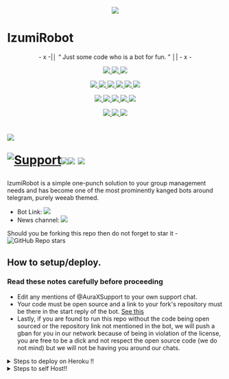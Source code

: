 <p align="center">
  <img src="https://telegra.ph/file/06129d917642f323f77a3.jpg">
</p>

# IzumiRobot 

<p align="center">
- x -|│  “	Just some code who is a bot for fun. ”  │| - x -
</p>

<p align="center">
<a href="https://app.codacy.com/gh/MickeyxD/IzumiRobot?utm_source=github.com&utm_medium=referral&utm_content=MickeyxD/IzumiRobot&utm_campaign=Badge_Grade_Settings" alt="Codacy Badge">
<img src="https://api.codacy.com/project/badge/Grade/6141417ceaf84545bab6bd671503df51" /> </a>
<a href="https://github.com/MickeyxD/IzumiRobot" alt="Libraries.io dependency status for GitHub repo"> <img src="https://img.shields.io/librariesio/github/MickeyxD/IzumiRobot" /> </a>
<a href="http://hits.dwyl.com/MickeyxD/IzumiRobot" alt="HitCount"> <img src="http://hits.dwyl.com/MickeyxD/IzumiRobot.svg" /> </a>
</p>
<p align="center">
<a href="https://github.com/MickeyxD/IzumiRobot" alt="GitHub closed issues"> <img src="https://img.shields.io/github/issues-closed-raw/MickeyxD/IzumiRobot?style=flat&logo=github&color=success" /> </a>
<a href="https://github.com/MickeyxD/IzumiRobot" alt="GitHub commit activity"> <img src="https://img.shields.io/github/commit-activity/m/MickeyxD/IzumiRobot" /> </a>
<a href="https://github.com/MickeyxD/IzumiRobot/graphs/contributors" alt="GitHub contributors"> <img src="https://img.shields.io/github/contributors/MickeyxD/IzumiRobot?style=flat&logo=github" /> </a>
<a href="https://github.com/MickeyxD/IzumiRobot/network/members" alt="GitHub forks"> <img src="https://img.shields.io/github/forks/MickeyxD/IzumiRobot?label=Forks&logo=github" /> </a>
<a href="https://github.com/MickeyxD/IzumiRobot" alt="GitHub closed pull requests"> <img src="https://img.shields.io/github/issues-pr-closed-raw/MickeyxD/IzumiRobot?color=success" /> </a>
<a href="https://github.com/MickeyxD/IzumiRobot" alt="GitHub issues"> <img src="https://img.shields.io/github/issues-raw/MickeyxD/IzumiRobot?style=flat&logo=github&color=yellow" /> </a>
</p>
<p align="center">
<a href="https://github.com/MickeyxD/IzumiRobot" alt="GitHub release (latest by date including pre-releases)"> <img src="https://img.shields.io/github/v/release/MickeyxD/IzumiRobot?include_prereleases?style=flat&logo=github" /> </a>
<a href="https://www.python.org/" alt="made-with-python"> <img src="https://img.shields.io/badge/Made%20with-Python-1f425f.svg?style=flat&logo=python&color=blue" /> </a>
<a href="https://github.com/MickeyxD/IzumiRobot" alt="Docker!"> <img src="https://aleen42.github.io/badges/src/docker.svg" /> </a>
<a href="https://github.com/MickeyxD/IzumiRobot" alt="GitHub repo size"> <img src="https://img.shields.io/github/repo-size/MickeyxD/IzumiRobot" /> </a>
<a href="https://github.com/MickeyxD/IzumiRobot/blob/master/LICENSE" alt="GPLv3 license"> <img src="https://img.shields.io/badge/License-GPLv3-blue.svg" /> </a>
</p>
<p align="center">
<a href="https://t.me/IzumiRobotUpdates" alt="Telegram!"> <img src="https://aleen42.github.io/badges/src/telegram.svg" /> </a>
<a href="https://github.com/MickeyxD/IzumiRobot/graphs/commit-activity" alt="Maintenance"> <img src="https://img.shields.io/badge/Maintained%3F-yes-green.svg" /> </a>
<a href="https://makeapullrequest.com" alt="PRs Welcome"> <img src="https://img.shields.io/badge/PRs-welcome-brightgreen.svg?style=flat-square" /> </a>
</p>


# <p align="left"><a href="https://github.com/MickeyxD/IzumiRobot"><img src="https://github-readme-stats.vercel.app/api/pin?username=MickeyxD&show_icons=true&theme=dark&hide_border=true&repo=IzumiRobot"></a></p><p align="centre"><a href="https://t.me/AuraXSupport"> <img src="https://img.shields.io/badge/telegram-Support_Group-blue?style=social&logo=telegram" alt="Support" /></a><a href="https://github.com/MickeyxD/IzumiRobot/stargazers"><img src="https://img.shields.io/github/stars/MickeyxD/IzumiRobot?style=social"></a><a href="https://github.com/MickeyxD/IzumiRobot/fork"><img src="https://img.shields.io/github/forks/MickeyxD/IzumiRobot?label=Fork&logoColor=blue&style=social"></a> <a href="https://github.com/MickeyxD/IzumiRobot"><img src="https://img.shields.io/github/last-commit/MickeyxD/IzumiRobot?style=flat-square"></a></p>



IzumiRobot is a simple one-punch solution to your group management needs and has become one of the most prominently kanged bots around telegram, purely weeab themed.

* Bot Link:  <a href="https://t.me/IzumiRobot" alt="IzumiRobot"> <img src="https://img.shields.io/badge/%F0%9F%A4%96%20-IzumiRobot-blue" /> </a>
* News channel: <a  href="https://t.me/IzumiRobotUpdates" alt="IzumiRobot Updates"> <img  src="https://img.shields.io/badge/%F0%9F%92%A1-IzumiRobot%20Updates-9cf" /> </a>

Should you be forking this repo then do not forget to star it - <img alt="GitHub Repo stars" src="https://img.shields.io/github/stars/MickeyxD/IzumiRobot?color=white&label=%F0%9F%8C%9F%20star">


## How to setup/deploy.

### Read these notes carefully before proceeding 
 - Edit any mentions of @AuraXSupport to your own support chat. 
 - Your code must be open source and a link to your fork's repository must be there in the start reply of the bot. [See this](https://github.com/MickeyxD/IzumiRobot)
 - Lastly, if you are found to run this repo without the code being open sourced or the repository link not mentioned in the bot, we will push a gban for you in our network because of being in violation of the license, you are free to be a dick and not respect the open source code (we do not mind) but we will not be having you around our chats.


<details>
  <summary>Steps to deploy on Heroku !! </summary>

```
Fill in all the details, Deploy!
Now go to https://dashboard.heroku.com/apps/(app-name)/resources ( Replace (app-name) with your app name )
REMEMBER: Turn on worker dyno (Don't worry It's free :D) & Webhook
Now send the bot /start, If it doesn't respond go to https://dashboard.heroku.com/apps/(app-name)/settings and remove webhook and port.
```

  [![Deploy](https://www.herokucdn.com/deploy/button.svg)](https://heroku.com/deploy?template=https://github.com/MickeyxD/IzumiRobot.git)

</details>  
<details>
  <summary>Steps to self Host!! </summary>

  ## Setting up the bot (Read this before trying to use!):
Please make sure to use python3.6, as I cannot guarantee everything will work as expected on older Python versions!
This is because markdown parsing is done by iterating through a dict, which is ordered by default in 3.6.

  ### Configuration

There are two possible ways of configuring your bot: a config.py file, or ENV variables.

The preferred version is to use a `config.py` file, as it makes it easier to see all your settings grouped together.
This file should be placed in your `IzumiRobot` folder, alongside the `__main__.py` file. 
This is where your bot token will be loaded from, as well as your database URI (if you're using a database), and most of 
your other settings.

It is recommended to import sample_config and extend the Config class, as this will ensure your config contains all 
defaults set in the sample_config, hence making it easier to upgrade.

An example `config.py` file could be:
```
from IzumiRobot.sample_config import Config

class Development(Config):
    OWNER_ID = 1100735944 # your telegram ID
    OWNER_USERNAME = "MickeyxD"  # your telegram username
    API_KEY = "your bot api key"  # your api key, as provided by the @botfather
    SQLALCHEMY_DATABASE_URI = 'postgresql://username:password@localhost:5432/database'  # sample db credentials
    JOIN_LOGGER = '-1234567890' # some group chat that your bot is a member of
    USE_JOIN_LOGGER = True
    DRAGONS = [18673980, 1100735944]  # List of id's for users which have sudo access to the bot.
    LOAD = []
    NO_LOAD = ['translation']
```

If you can't have a config.py file (EG on Heroku), it is also possible to use environment variables.
The following env variables are supported:
 - `ENV`: Setting this to ANYTHING will enable env variables

 - `TOKEN`: Your bot token, as a string.
 - `OWNER_ID`: An integer of consisting of your owner ID
 - `OWNER_USERNAME`: Your username

 - `DATABASE_URL`: Your database URL
 - `JOIN_LOGGER`: optional: a chat where your replied saved messages are stored, to stop people deleting their old 
 - `LOAD`: Space-separated list of modules you would like to load
 - `NO_LOAD`: Space-separated list of modules you would like NOT to load
 - `WEBHOOK`: Setting this to ANYTHING will enable webhooks when in env mode
 messages
 - `URL`: The URL your webhook should connect to (only needed for webhook mode)

 - `DRAGONS`: A space-separated list of user_ids which should be considered sudo users
 - `DEMONS`: A space-separated list of user_ids which should be considered support users (can gban/ungban,
 nothing else)
 - `WOLVES`: A space-separated list of user_ids which should be considered whitelisted - they can't be banned.
 - `DONATION_LINK`: Optional: link where you would like to receive donations.
 - `CERT_PATH`: Path to your webhook certificate
 - `PORT`: Port to use for your webhooks
 - `DEL_CMDS`: Whether to delete commands from users which don't have rights to use that command
 - `STRICT_GBAN`: Enforce gbans across new groups as well as old groups. When a gbanned user talks, he will be banned.
 - `WORKERS`: Number of threads to use. 8 is the recommended (and default) amount, but your experience may vary.
 __Note__ that going crazy with more threads wont necessarily speed up your bot, given the large amount of sql data 
 accesses, and the way python asynchronous calls work.
 - `BAN_STICKER`: Which sticker to use when banning people.
 - `ALLOW_EXCL`: Whether to allow using exclamation marks ! for commands as well as /.

  ### Python dependencies

Install the necessary Python dependencies by moving to the project directory and running:

`pip3 install -r requirements.txt`.

This will install all the necessary python packages.

  ### Database

If you wish to use a database-dependent module (eg: locks, notes, userinfo, users, filters, welcomes),
you'll need to have a database installed on your system. I use Postgres, so I recommend using it for optimal compatibility.

In the case of Postgres, this is how you would set up a database on a Debian/ubuntu system. Other distributions may vary.

- install postgresql:

`sudo apt-get update && sudo apt-get install postgresql`

- change to the Postgres user:

`sudo su - postgres`

- create a new database user (change YOUR_USER appropriately):

`createuser -P -s -e YOUR_USER`

This will be followed by you need to input your password.

- create a new database table:

`createdb -O YOUR_USER YOUR_DB_NAME`

Change YOUR_USER and YOUR_DB_NAME appropriately.

- finally:

`psql YOUR_DB_NAME -h YOUR_HOST YOUR_USER`

This will allow you to connect to your database via your terminal.
By default, YOUR_HOST should be 0.0.0.0:5432.

You should now be able to build your database URI. This will be:

`sqldbtype://username:pw@hostname:port/db_name`

Replace sqldbtype with whichever DB you're using (eg Postgres, MySQL, SQLite, etc)
repeat for your username, password, hostname (localhost?), port (5432?), and DB name.

  ## Modules
   ### Setting load order.

The module load order can be changed via the `LOAD` and `NO_LOAD` configuration settings.
These should both represent lists.

If `LOAD` is an empty list, all modules in `modules/` will be selected for loading by default.

If `NO_LOAD` is not present or is an empty list, all modules selected for loading will be loaded.

If a module is in both `LOAD` and `NO_LOAD`, the module will not be loaded - `NO_LOAD` takes priority.

   ### Creating your own modules.

Creating a module has been simplified as much as possible - but do not hesitate to suggest further simplification.

All that is needed is that your .py file is in the modules folder.

To add commands, make sure to import the dispatcher via

`from IzumiRobot import dispatcher`.

You can then add commands using the usual

`dispatcher.add_handler()`.

Assigning the `__help__` variable to a string describing this modules' available
commands will allow the bot to load it and add the documentation for
your module to the `/help` command. Setting the `__mod_name__` variable will also allow you to use a nicer, user-friendly name for a module.

The `__migrate__()` function is used for migrating chats - when a chat is upgraded to a supergroup, the ID changes, so 
it is necessary to migrate it in the DB.

The `__stats__()` function is for retrieving module statistics, eg number of users, number of chats. This is accessed 
through the `/stats` command, which is only available to the bot owner.

## Starting the bot.

Once you've set up your database and your configuration is complete, simply run the bat file(if on windows) or run (Linux):

`python3 -m IzumiRobot`

Note: the restart bat requires that User account control be disabled.

For queries or any issues regarding the bot please open an issue ticket or visit us at [IzumiRobot Support](https://t.me/PglRbotSupport)
## How to setup on Heroku 
For starters click on this button 

[![Deploy](https://www.herokucdn.com/deploy/button.svg)](https://heroku.com/deploy?template=https://github.com/MickeyxD/IzumiRobot.git) 


## CREDITS 📍
The bot is based on the work done by Gaurav. This repo was just revamped to suit an Anime-centric community. All original credits go to Paul and his dedication, Without his efforts, this fork would not have been possible!


Any other authorship/credits can be seen through the commits.


Should any be missing kindly let us know at  or simply submit a pull request on the readme.
